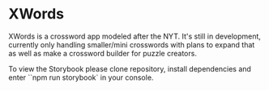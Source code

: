 # XWords

XWords is a crossword app modeled after the NYT. It's still in development, currently only handling smaller/mini crosswords with plans to expand that as well as make a crossword builder for puzzle creators.

To view the Storybook please clone repository, install dependencies and enter ``npm run storybook` in your console.
